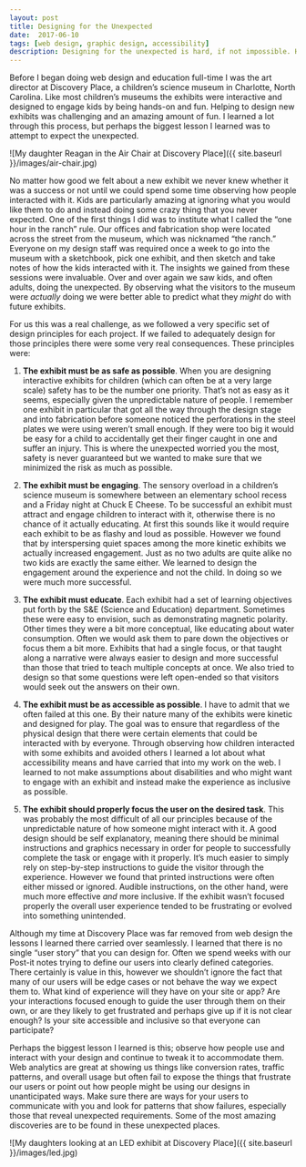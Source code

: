 ```yaml
---
layout: post
title: Designing for the Unexpected
date:  2017-06-10
tags: [web design, graphic design, accessibility]
description: Designing for the unexpected is hard, if not impossible. However we can train ourselves to make the unpredictable nature of people a part of our design process. Here's what I learned while designing for kids.
---
```

Before I began doing web design and education full-time I was the art director at Discovery Place, a children’s science museum in Charlotte, North Carolina. Like most children’s museums the exhibits were interactive and designed to engage kids by being hands-on and fun. Helping to design new exhibits was challenging and an amazing amount of fun. I learned a lot through this process, but perhaps the biggest lesson I learned was to attempt to expect the unexpected.

![My daughter Reagan in the Air Chair at Discovery Place]({{ site.baseurl }}/images/air-chair.jpg)

No matter how good we felt about a new exhibit we never knew whether it was a success or not until we could spend some time observing how people interacted with it. Kids are particularly amazing at ignoring what you would like them to do and instead doing some crazy thing that you never expected. One of the first things I did was to institute what I called the “one hour in the ranch” rule. Our offices and fabrication shop were located across the street from the museum, which was nicknamed “the ranch.” Everyone on my design staff was required once a week to go into the museum with a sketchbook, pick one exhibit, and then sketch and take notes of how the kids interacted with it. The insights we gained from these sessions were invaluable. Over and over again we saw kids, and often adults, doing the unexpected. By observing what the visitors to the museum were *actually* doing we were better able to predict what they *might* do with future exhibits.

For us this was a real challenge, as we followed a very specific set of design principles for each project. If we failed to adequately design for those principles there were some very real consequences. These principles were:

1. **The exhibit must be as safe as possible**. When you are designing interactive exhibits for children (which can often be at a very large scale) safety has to be the number one priority. That’s not as easy as it seems, especially given the unpredictable nature of people. I remember one exhibit in particular that got all the way through the design stage and into fabrication before someone noticed the perforations in the steel plates we were using weren’t small enough. If they were too big it would be easy for a child to accidentally get their finger caught in one and suffer an injury. This is where the unexpected worried you the most, safety is never guaranteed but we wanted to make sure that we minimized the risk as much as possible.

2. **The exhibit must be engaging**. The sensory overload in a children’s science museum is somewhere between an elementary school recess and a Friday night at Chuck E Cheese. To be successful an exhibit must attract and engage children to interact with it, otherwise there is no chance of it actually educating. At first this sounds like it would require each exhibit to be as flashy and loud as possible. However we found that by interspersing quiet spaces among the more kinetic exhibits we actually increased engagement. Just as no two adults are quite alike no two kids are exactly the same either. We learned to design the engagement around the experience and not the child. In doing so we were much more successful.

3. **The exhibit must educate**. Each exhibit had a set of learning objectives put forth by the S&E (Science and Education) department. Sometimes these were easy to envision, such as demonstrating magnetic polarity. Other times they were a bit more conceptual, like educating about water consumption. Often we would ask them to pare down the objectives or focus them a bit more. Exhibits that had a single focus, or that taught along a narrative were always easier to design and more successful than those that tried to teach multiple concepts at once. We also tried to design so that some questions were left open-ended so that visitors would seek out the answers on their own.

4. **The exhibit must be as accessible as possible**. I have to admit that we often failed at this one. By their nature many of the exhibits were kinetic and designed for play. The goal was to ensure that regardless of the physical design that there were certain elements that could be interacted with by everyone. Through observing how children interacted with some exhibits and avoided others I learned a lot about what accessibility means and have carried that into my work on the web. I learned to not make assumptions about disabilities and who might want to engage with an exhibit and instead make the experience as inclusive as possible.

5. **The exhibit should properly focus the user on the desired task**. This was probably the most difficult of all our principles because of the unpredictable nature of how someone might interact with it. A good design should be self explanatory, meaning there should be minimal instructions and graphics necessary in order for people to successfully complete the task or engage with it properly. It’s much easier to simply rely on step-by-step instructions to guide the visitor through the experience. However we found that printed instructions were often either missed or ignored. Audible instructions, on the other hand, were much more effective *and* more inclusive. If the exhibit wasn’t focused properly the overall user experience tended to be frustrating or evolved into something unintended.

Although my time at Discovery Place was far removed from web design the lessons I learned there carried over seamlessly. I learned that there is no single “user story” that you can design for. Often we spend weeks with our Post-it notes trying to define our users into clearly defined categories. There certainly is value in this, however we shouldn’t ignore the fact that many of our users will be edge cases or not behave the way we expect them to. What kind of experience will they have on your site or app? Are your interactions focused enough to guide the user through them on their own, or are they likely to get frustrated and perhaps give up if it is not clear enough? Is your site accessible and inclusive so that everyone can participate?

Perhaps the biggest lesson I learned is this; observe how people use and interact with your design and continue to tweak it to accommodate them. Web analytics are great at showing us things like conversion rates, traffic patterns, and overall usage but often fail to expose the things that frustrate our users or point out how people might be using our designs in unanticipated ways. Make sure there are ways for your users to communicate with you and look for patterns that show failures, especially those that reveal unexpected requirements. Some of the most amazing discoveries are to be found in these unexpected places.

![My daughters looking at an LED exhibit at Discovery Place]({{ site.baseurl }}/images/led.jpg)